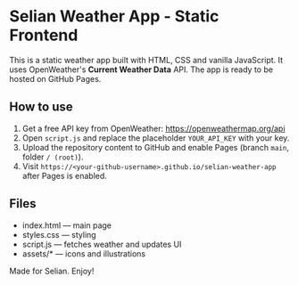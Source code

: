 
# Selian Weather App - Static Frontend

This is a static weather app built with HTML, CSS and vanilla JavaScript.
It uses OpenWeather's **Current Weather Data** API. The app is ready to be hosted on GitHub Pages.

## How to use
1. Get a free API key from OpenWeather: https://openweathermap.org/api
2. Open `script.js` and replace the placeholder `YOUR_API_KEY` with your key.
3. Upload the repository content to GitHub and enable Pages (branch `main`, folder `/ (root)`).
4. Visit `https://<your-github-username>.github.io/selian-weather-app` after Pages is enabled.

## Files
- index.html — main page
- styles.css — styling
- script.js — fetches weather and updates UI
- assets/* — icons and illustrations

Made for Selian. Enjoy!
